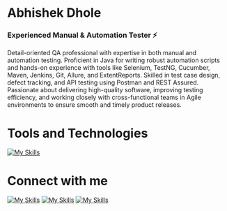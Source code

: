
<h1>Abhishek Dhole</h3>

<h3>Experienced Manual & Automation Tester  ⚡</h3>

Detail-oriented QA professional with expertise in both manual and automation testing. Proficient in Java for writing robust automation scripts and hands-on experience with tools like Selenium, TestNG, Cucumber, Maven, Jenkins, Git, Allure, and ExtentReports. Skilled in test case design, defect tracking, and API testing using Postman and REST Assured. Passionate about delivering high-quality software, improving testing efficiency, and working closely with cross-functional teams in Agile environments to ensure smooth and timely product releases.

# Tools and Technologies

[![My Skills](https://skillicons.dev/icons?i=java,mysql,selenium,git,github,jenkins,eclipse,vscode,idea,Maven,TestNG,Cucumber,stackoverflow)](https://skillicons.dev)

# Connect with me
[![My Skills](https://skillicons.dev/icons?i=linkedin)](https://www.linkedin.com/in/abhishek-dhole-723001129/) [![My Skills](https://skillicons.dev/icons?i=instagram)](https://skillicons.dev) [![My Skills](https://skillicons.dev/icons?i=gmail)](https://skillicons.dev)
